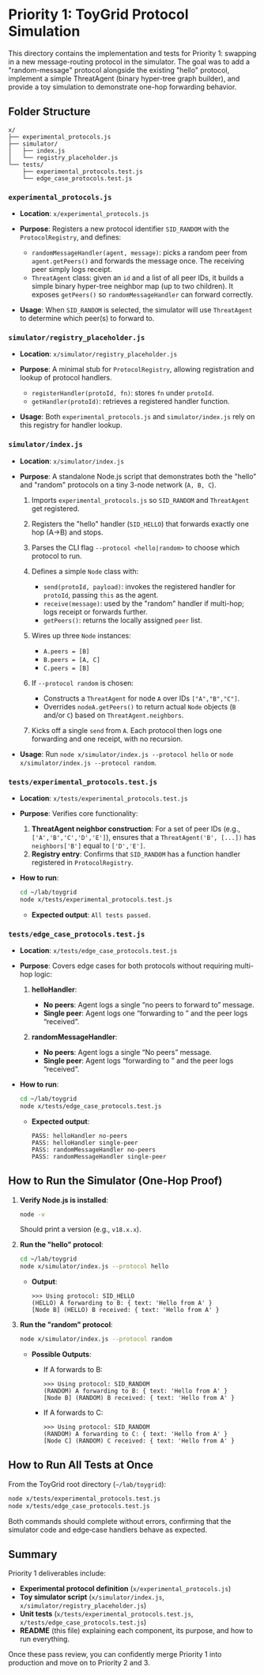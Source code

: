 
# Priority 1: ToyGrid Protocol Simulation

This directory contains the implementation and tests for Priority 1: swapping in a new message-routing protocol in the simulator. The goal was to add a "random-message" protocol alongside the existing "hello" protocol, implement a simple ThreatAgent (binary hyper-tree graph builder), and provide a toy simulation to demonstrate one-hop forwarding behavior.

## Folder Structure

```
x/
├── experimental_protocols.js
├── simulator/
│   ├── index.js
│   └── registry_placeholder.js
└── tests/
    ├── experimental_protocols.test.js
    └── edge_case_protocols.test.js
```

### `experimental_protocols.js`

* **Location**: `x/experimental_protocols.js`
* **Purpose**: Registers a new protocol identifier `SID_RANDOM` with the `ProtocolRegistry`, and defines:

  * `randomMessageHandler(agent, message)`: picks a random peer from `agent.getPeers()` and forwards the message once. The receiving peer simply logs receipt.
  * `ThreatAgent` class: given an `id` and a list of all peer IDs, it builds a simple binary hyper-tree neighbor map (up to two children). It exposes `getPeers()` so `randomMessageHandler` can forward correctly.
* **Usage**: When `SID_RANDOM` is selected, the simulator will use `ThreatAgent` to determine which peer(s) to forward to.

### `simulator/registry_placeholder.js`

* **Location**: `x/simulator/registry_placeholder.js`
* **Purpose**: A minimal stub for `ProtocolRegistry`, allowing registration and lookup of protocol handlers.

  * `registerHandler(protoId, fn)`: stores `fn` under `protoId`.
  * `getHandler(protoId)`: retrieves a registered handler function.
* **Usage**: Both `experimental_protocols.js` and `simulator/index.js` rely on this registry for handler lookup.

### `simulator/index.js`

* **Location**: `x/simulator/index.js`
* **Purpose**: A standalone Node.js script that demonstrates both the "hello" and "random" protocols on a tiny 3-node network (`A, B, C`).

  1. Imports `experimental_protocols.js` so `SID_RANDOM` and `ThreatAgent` get registered.
  2. Registers the "hello" handler (`SID_HELLO`) that forwards exactly one hop (A→B) and stops.
  3. Parses the CLI flag `--protocol <hello|random>` to choose which protocol to run.
  4. Defines a simple `Node` class with:

     * `send(protoId, payload)`: invokes the registered handler for `protoId`, passing `this` as the agent.
     * `receive(message)`: used by the "random" handler if multi-hop; logs receipt or forwards further.
     * `getPeers()`: returns the locally assigned `peer` list.
  5. Wires up three `Node` instances:

     * `A.peers = [B]`
     * `B.peers = [A, C]`
     * `C.peers = [B]`
  6. If `--protocol random` is chosen:

     * Constructs a `ThreatAgent` for node `A` over IDs `["A","B","C"]`.
     * Overrides `nodeA.getPeers()` to return actual `Node` objects (`B` and/or `C`) based on `ThreatAgent.neighbors`.
  7. Kicks off a single `send` from `A`. Each protocol then logs one forwarding and one receipt, with no recursion.
* **Usage**: Run `node x/simulator/index.js --protocol hello` or `node x/simulator/index.js --protocol random`.

### `tests/experimental_protocols.test.js`

* **Location**: `x/tests/experimental_protocols.test.js`
* **Purpose**: Verifies core functionality:

  1. **ThreatAgent neighbor construction**: For a set of peer IDs (e.g., `['A','B','C','D','E']`), ensures that a `ThreatAgent('B', [...])` has `neighbors['B']` equal to `['D','E']`.
  2. **Registry entry**: Confirms that `SID_RANDOM` has a function handler registered in `ProtocolRegistry`.
* **How to run**:

  ```bash
  cd ~/lab/toygrid
  node x/tests/experimental_protocols.test.js
  ```

  * **Expected output**: `All tests passed.`

### `tests/edge_case_protocols.test.js`

* **Location**: `x/tests/edge_case_protocols.test.js`
* **Purpose**: Covers edge cases for both protocols without requiring multi-hop logic:

  1. **helloHandler**:

     * **No peers**: Agent logs a single “no peers to forward to” message.
     * **Single peer**: Agent logs one “forwarding to <peer>” and the peer logs “received”.
  2. **randomMessageHandler**:

     * **No peers**: Agent logs a single “No peers” message.
     * **Single peer**: Agent logs “forwarding to <peer>” and the peer logs “received”.
* **How to run**:

  ```bash
  cd ~/lab/toygrid
  node x/tests/edge_case_protocols.test.js
  ```

  * **Expected output**:

    ```
    PASS: helloHandler no‐peers
    PASS: helloHandler single‐peer
    PASS: randomMessageHandler no‐peers
    PASS: randomMessageHandler single‐peer
    ```

## How to Run the Simulator (One-Hop Proof)

1. **Verify Node.js is installed**:

   ```bash
   node -v
   ```

   Should print a version (e.g., `v18.x.x`).

2. **Run the "hello" protocol**:

   ```bash
   cd ~/lab/toygrid
   node x/simulator/index.js --protocol hello
   ```

   * **Output**:

     ```
     >>> Using protocol: SID_HELLO
     (HELLO) A forwarding to B: { text: 'Hello from A' }
     [Node B] (HELLO) B received: { text: 'Hello from A' }
     ```

3. **Run the "random" protocol**:

   ```bash
   node x/simulator/index.js --protocol random
   ```

   * **Possible Outputs**:

     * If A forwards to B:

       ```
       >>> Using protocol: SID_RANDOM
       (RANDOM) A forwarding to B: { text: 'Hello from A' }
       [Node B] (RANDOM) B received: { text: 'Hello from A' }
       ```
     * If A forwards to C:

       ```
       >>> Using protocol: SID_RANDOM
       (RANDOM) A forwarding to C: { text: 'Hello from A' }
       [Node C] (RANDOM) C received: { text: 'Hello from A' }
       ```

## How to Run All Tests at Once

From the ToyGrid root directory (`~/lab/toygrid`):

```bash
node x/tests/experimental_protocols.test.js
node x/tests/edge_case_protocols.test.js
```

Both commands should complete without errors, confirming that the simulator code and edge‐case handlers behave as expected.

## Summary

Priority 1 deliverables include:

* **Experimental protocol definition** (`x/experimental_protocols.js`)
* **Toy simulator script** (`x/simulator/index.js`, `x/simulator/registry_placeholder.js`)
* **Unit tests** (`x/tests/experimental_protocols.test.js`, `x/tests/edge_case_protocols.test.js`)
* **README** (this file) explaining each component, its purpose, and how to run everything.

Once these pass review, you can confidently merge Priority 1 into production and move on to Priority 2 and 3.
